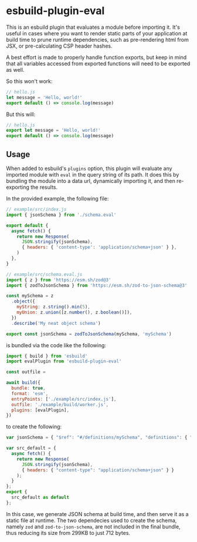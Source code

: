 # esbuild-plugin-eval

This is an esbuild plugin that evaluates a module before importing it. It's useful in cases where you want to render static parts of your application at build time to prune runtime dependencies, such as pre-rendering html from JSX, or pre-calculating CSP header hashes.

A best effort is made to properly handle function exports, but keep in mind that all variables accessed from exported functions will need to be exported as well.

So this won't work:

```js
// hello.js
let message = 'Hello, world!'
export default () => console.log(message)
```

But this will:

```js
// hello.js
export let message = 'Hello, world!'
export default () => console.log(message)
```

## Usage

When added to esbuild's `plugins` option, this plugin will evaluate any imported module with `eval` in the query string of its path. It does this by bundling the module into a data url, dynamically importing it, and then re-exporting the results.

In the provided example, the following file:

```js
// example/src/index.js
import { jsonSchema } from './schema.eval'

export default {
  async fetch() {
    return new Response(
      JSON.stringify(jsonSchema),
      { headers: { 'content-type': 'application/schema+json' } },
    )
  },
}

// example/src/schema.eval.js
import { z } from 'https://esm.sh/zod@3'
import { zodToJsonSchema } from 'https://esm.sh/zod-to-json-schema@3'

const mySchema = z
  .object({
    myString: z.string().min(5),
    myUnion: z.union([z.number(), z.boolean()]),
  })
  .describe('My neat object schema')

export const jsonSchema = zodToJsonSchema(mySchema, 'mySchema')
```

is bundled via the code like the following:

```js
import { build } from 'esbuild'
import evalPlugin from 'esbuild-plugin-eval'

const outfile = 

await build({
  bundle: true,
  format: 'esm',
  entryPoints: ['./example/src/index.js'],
  outfile: './example/build/worker.js',
  plugins: [evalPlugin],
})
```

to create the following:

```js
var jsonSchema = { "$ref": "#/definitions/mySchema", "definitions": { "mySchema": { "type": "object", "properties": { "myString": { "type": "string", "minLength": 5 }, "myUnion": { "type": ["number", "boolean"] } }, "required": ["myString", "myUnion"], "additionalProperties": false, "description": "My neat object schema" } }, "$schema": "http://json-schema.org/draft-07/schema#" };

var src_default = {
  async fetch() {
    return new Response(
      JSON.stringify(jsonSchema),
      { headers: { "content-type": "application/schema+json" } }
    );
  }
};
export {
  src_default as default
};
```

In this case, we generate JSON schema at build time, and then serve it as a static file at runtime. The two dependecies used to create the schema, namely `zod` and `zod-to-json-schema`, are not included in the final bundle, thus reducing its size from 299KB to just 712 bytes.
